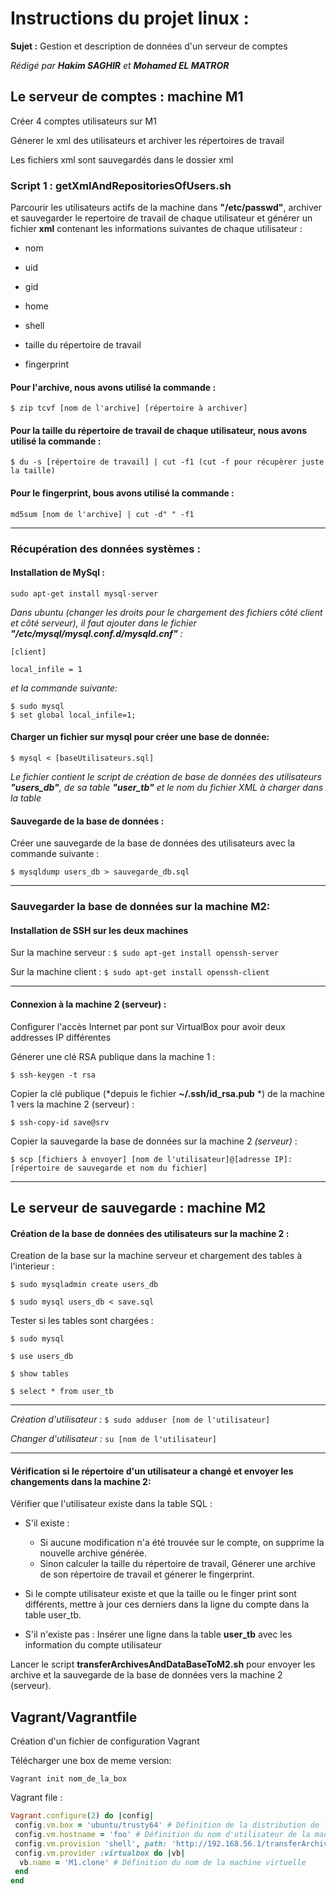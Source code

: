 # Instructions du projet linux : 
**Sujet :** Gestion et description de données d'un serveur de comptes

*Rédigé par **Hakim SAGHIR** et **Mohamed EL MATROR***

## Le serveur de comptes : machine M1

 Créer 4 comptes utilisateurs sur M1
 
 Génerer le xml des utilisateurs et archiver les répertoires de travail
 
 Les fichiers xml sont sauvegardés dans le dossier xml


### Script 1 : getXmlAndRepositoriesOfUsers.sh

 Parcourir les utilisateurs actifs de la machine dans **"/etc/passwd"**, archiver et sauvegarder le repertoire de travail de chaque utilisateur et générer un fichier **xml** contenant les informations suivantes de chaque utilisateur :
 
- nom
	
- uid
	
- gid
	
- home
	
- shell
	
- taille du répertoire de travail
	
- fingerprint

#### Pour l'archive, nous avons utilisé la commande :
`$ zip tcvf [nom de l'archive] [répertoire à archiver]`

#### Pour la taille du répertoire de travail de chaque utilisateur, nous avons utilisé la commande :
`$ du -s [répertoire de travail] | cut -f1
(cut -f pour récupèrer juste la taille)`

#### Pour le fingerprint, bous avons utilisé la commande :
`md5sum [nom de l'archive] | cut -d" " -f1`

*********************************************************************************************
### Récupération des données systèmes :

#### Installation de MySql :

`sudo apt-get install mysql-server`

*Dans ubuntu (changer les droits pour le chargement des fichiers côté client et côté serveur), il faut ajouter dans le fichier **"/etc/mysql/mysql.conf.d/mysqld.cnf"**
	:*
	
	[client]
	
	local_infile = 1
	
*et la commande suivante:*

	$ sudo mysql
	$ set global local_infile=1;


#### Charger un fichier sur mysql pour créer une base de donnée:

`$ mysql < [baseUtilisateurs.sql]`

*Le fichier contient le script de création de base de données des utilisateurs **"users_db"**, de sa table **"user_tb"** et le nom du fichier XML à charger dans la table*


####  Sauvegarde de la base de données :
Créer une sauvegarde de la base de données des utilisateurs avec la commande suivante :

`$ mysqldump users_db > sauvegarde_db.sql`

*********************************************************************************************

### Sauvegarder la base de données sur la machine M2:

#### Installation de SSH sur les deux machines

Sur la machine serveur : `$ sudo apt-get install openssh-server`

Sur la machine client : `$ sudo apt-get install openssh-client`

*********************************************************************************************
#### Connexion à la machine 2 (serveur) :

Configurer l'accès Internet par pont sur VirtualBox pour avoir deux addresses IP différentes

Génerer une clé RSA publique dans la machine 1 :

`$ ssh-keygen -t rsa`

Copier la clé publique (*depuis le fichier **~/.ssh/id_rsa.pub** *) de la machine 1 vers la machine 2 (serveur) :

`$ ssh-copy-id save@srv`


Copier la sauvegarde la base de données sur la machine 2 *(serveur)* :

`$ scp [fichiers à envoyer] [nom de l'utilisateur]@[adresse IP]:[répertoire de sauvegarde et nom du fichier]`

***********************************************************************************************
## Le serveur de sauvegarde : machine M2

#### Création de la base de données des utilisateurs sur la machine 2 : 

Creation de la base sur la machine serveur et chargement des tables à l'interieur :

`$ sudo mysqladmin create users_db`

`$ sudo mysql users_db < save.sql`

Tester si les tables sont chargées :

`$ sudo mysql`

`$ use users_db`

`$ show tables`

`$ select * from user_tb`

***********************************************************************************************
*Création d'utilisateur :*
`$ sudo adduser [nom de l'utilisateur]`

*Changer d'utilisateur :*
`su [nom de l'utilisateur]`

***********************************************************************************************
#### Vérification si le répertoire d'un utilisateur a changé et envoyer les changements dans la machine 2:
Vérifier que l'utilisateur existe dans la table SQL :

- S'il existe :

	- Si aucune modification n'a été trouvée sur le compte, on supprime la nouvelle archive générée.
	- Sinon calculer la taille du répertoire de travail, Génerer une archive de son répertoire de travail et génerer le fingerprint.
	
- Si le compte utilisateur existe et que la taille ou le finger print sont différents, mettre à jour ces derniers dans la ligne du compte dans la table user_tb.

- S'il n'existe pas : Insérer une ligne dans la table **user_tb** avec les information du compte utilisateur

Lancer le script **transferArchivesAndDataBaseToM2.sh** pour envoyer les archive et la sauvegarde de la base de données vers la machine 2 (serveur).

## Vagrant/Vagrantfile

Création d'un fichier de configuration Vagrant

Télécharger une box de meme version:

`Vagrant init nom_de_la_box`

Vagrant file :


```ruby
Vagrant.configure(2) do |config|
 config.vm.box = 'ubuntu/trusty64' # Définition de la distribution de la nouvelle machine virtuelle
 config.vm.hostname = 'foo' # Définition du nom d'utilisateur de la machine
 config.vm.provision 'shell', path: 'http://192.168.56.1/transferArchivesAndDataBaseToMachine2.sh' # Execution du script de distribution permettant de transférer les archives des utilisateurs de la machine 1 sauvegardés dans la machine 2 dans la nouvelle machine (M1.clone)
 config.vm.provider :virtualbox do |vb|
  vb.name = 'M1.clone' # Définition du nom de la machine virtuelle
 end
end
```
